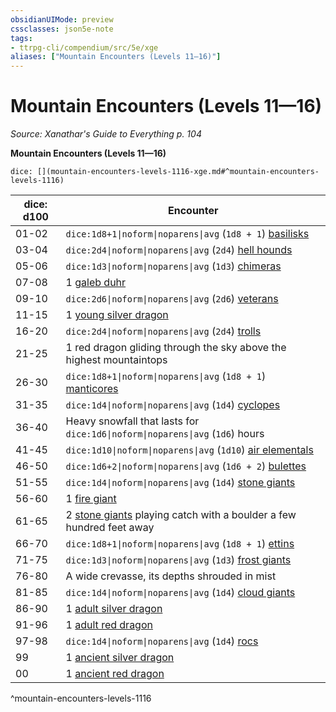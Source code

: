 ```yaml
---
obsidianUIMode: preview
cssclasses: json5e-note
tags:
- ttrpg-cli/compendium/src/5e/xge
aliases: ["Mountain Encounters (Levels 11—16)"]
---
```

# Mountain Encounters (Levels 11—16)
*Source: Xanathar's Guide to Everything p. 104* 

**Mountain Encounters (Levels 11—16)**

`dice: [](mountain-encounters-levels-1116-xge.md#^mountain-encounters-levels-1116)`

| dice: d100 | Encounter |
|------------|-----------|
| 01-02 | `dice:1d8+1\|noform\|noparens\|avg` (`1d8 + 1`) [basilisks](3-Mechanics/CLI/bestiary/monstrosity/basilisk.md) |
| 03-04 | `dice:2d4\|noform\|noparens\|avg` (`2d4`) [hell hounds](3-Mechanics/CLI/bestiary/fiend/hell-hound.md) |
| 05-06 | `dice:1d3\|noform\|noparens\|avg` (`1d3`) [chimeras](3-Mechanics/CLI/bestiary/monstrosity/chimera.md) |
| 07-08 | 1 [galeb duhr](3-Mechanics/CLI/bestiary/elemental/galeb-duhr.md) |
| 09-10 | `dice:2d6\|noform\|noparens\|avg` (`2d6`) [veterans](3-Mechanics/CLI/bestiary/humanoid/veteran.md) |
| 11-15 | 1 [young silver dragon](3-Mechanics/CLI/bestiary/dragon/young-silver-dragon.md) |
| 16-20 | `dice:2d4\|noform\|noparens\|avg` (`2d4`) [trolls](3-Mechanics/CLI/bestiary/giant/troll.md) |
| 21-25 | 1 red dragon gliding through the sky above the highest mountaintops |
| 26-30 | `dice:1d8+1\|noform\|noparens\|avg` (`1d8 + 1`) [manticores](3-Mechanics/CLI/bestiary/monstrosity/manticore.md) |
| 31-35 | `dice:1d4\|noform\|noparens\|avg` (`1d4`) [cyclopes](3-Mechanics/CLI/bestiary/giant/cyclops.md) |
| 36-40 | Heavy snowfall that lasts for `dice:1d6\|noform\|noparens\|avg` (`1d6`) hours |
| 41-45 | `dice:1d10\|noform\|noparens\|avg` (`1d10`) [air elementals](3-Mechanics/CLI/bestiary/elemental/air-elemental.md) |
| 46-50 | `dice:1d6+2\|noform\|noparens\|avg` (`1d6 + 2`) [bulettes](3-Mechanics/CLI/bestiary/monstrosity/bulette.md) |
| 51-55 | `dice:1d4\|noform\|noparens\|avg` (`1d4`) [stone giants](3-Mechanics/CLI/bestiary/giant/stone-giant.md) |
| 56-60 | 1 [fire giant](3-Mechanics/CLI/bestiary/giant/fire-giant.md) |
| 61-65 | 2 [stone giants](3-Mechanics/CLI/bestiary/giant/stone-giant.md) playing catch with a boulder a few hundred feet away |
| 66-70 | `dice:1d8+1\|noform\|noparens\|avg` (`1d8 + 1`) [ettins](3-Mechanics/CLI/bestiary/giant/ettin.md) |
| 71-75 | `dice:1d3\|noform\|noparens\|avg` (`1d3`) [frost giants](3-Mechanics/CLI/bestiary/giant/frost-giant.md) |
| 76-80 | A wide crevasse, its depths shrouded in mist |
| 81-85 | `dice:1d4\|noform\|noparens\|avg` (`1d4`) [cloud giants](3-Mechanics/CLI/bestiary/giant/cloud-giant.md) |
| 86-90 | 1 [adult silver dragon](3-Mechanics/CLI/bestiary/dragon/adult-silver-dragon.md) |
| 91-96 | 1 [adult red dragon](3-Mechanics/CLI/bestiary/dragon/adult-red-dragon.md) |
| 97-98 | `dice:1d4\|noform\|noparens\|avg` (`1d4`) [rocs](3-Mechanics/CLI/bestiary/monstrosity/roc.md) |
| 99 | 1 [ancient silver dragon](3-Mechanics/CLI/bestiary/dragon/ancient-silver-dragon.md) |
| 00 | 1 [ancient red dragon](3-Mechanics/CLI/bestiary/dragon/ancient-red-dragon.md) |
^mountain-encounters-levels-1116